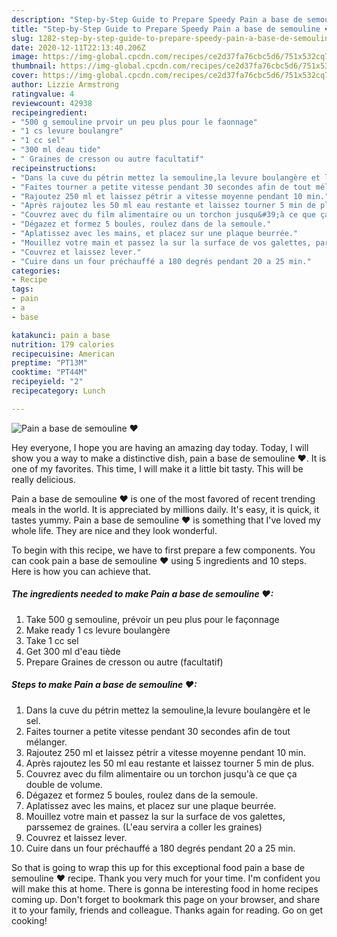 ```yaml
---
description: "Step-by-Step Guide to Prepare Speedy Pain a base de semouline ❤"
title: "Step-by-Step Guide to Prepare Speedy Pain a base de semouline ❤"
slug: 1282-step-by-step-guide-to-prepare-speedy-pain-a-base-de-semouline
date: 2020-12-11T22:13:40.206Z
image: https://img-global.cpcdn.com/recipes/ce2d37fa76cbc5d6/751x532cq70/pain-a-base-de-semouline-❤-photo-principale-de-la-recette.jpg
thumbnail: https://img-global.cpcdn.com/recipes/ce2d37fa76cbc5d6/751x532cq70/pain-a-base-de-semouline-❤-photo-principale-de-la-recette.jpg
cover: https://img-global.cpcdn.com/recipes/ce2d37fa76cbc5d6/751x532cq70/pain-a-base-de-semouline-❤-photo-principale-de-la-recette.jpg
author: Lizzie Armstrong
ratingvalue: 4
reviewcount: 42938
recipeingredient:
- "500 g semouline prvoir un peu plus pour le faonnage"
- "1 cs levure boulangre"
- "1 cc sel"
- "300 ml deau tide"
- " Graines de cresson ou autre facultatif"
recipeinstructions:
- "Dans la cuve du pétrin mettez la semouline,la levure boulangère et le sel."
- "Faites tourner a petite vitesse pendant 30 secondes afin de tout mélanger."
- "Rajoutez 250 ml et laissez pétrir a vitesse moyenne pendant 10 min."
- "Après rajoutez les 50 ml eau restante et laissez tourner 5 min de plus."
- "Couvrez avec du film alimentaire ou un torchon jusqu&#39;à ce que ça double de volume."
- "Dégazez et formez 5 boules, roulez dans de la semoule."
- "Aplatissez avec les mains, et placez sur une plaque beurrée."
- "Mouillez votre main et passez la sur la surface de vos galettes, parssemez de graines. (L&#39;eau servira a coller les graines)"
- "Couvrez et laissez lever."
- "Cuire dans un four préchauffé a 180 degrés pendant 20 a 25 min."
categories:
- Recipe
tags:
- pain
- a
- base

katakunci: pain a base 
nutrition: 179 calories
recipecuisine: American
preptime: "PT13M"
cooktime: "PT44M"
recipeyield: "2"
recipecategory: Lunch

---
```



![Pain a base de semouline ❤](https://img-global.cpcdn.com/recipes/ce2d37fa76cbc5d6/751x532cq70/pain-a-base-de-semouline-❤-photo-principale-de-la-recette.jpg)

Hey everyone, I hope you are having an amazing day today. Today, I will show you a way to make a distinctive dish, pain a base de semouline ❤. It is one of my favorites. This time, I will make it a little bit tasty. This will be really delicious.

Pain a base de semouline ❤ is one of the most favored of recent trending meals in the world. It is appreciated by millions daily. It's easy, it is quick, it tastes yummy. Pain a base de semouline ❤ is something that I've loved my whole life. They are nice and they look wonderful.




To begin with this recipe, we have to first prepare a few components. You can cook pain a base de semouline ❤ using 5 ingredients and 10 steps. Here is how you can achieve that.

<!--inarticleads1-->

##### The ingredients needed to make Pain a base de semouline ❤:

1. Take 500 g semouline, prévoir un peu plus pour le façonnage
1. Make ready 1 cs levure boulangère
1. Take 1 cc sel
1. Get 300 ml d&#39;eau tiède
1. Prepare  Graines de cresson ou autre (facultatif)




<!--inarticleads2-->

##### Steps to make Pain a base de semouline ❤:

1. Dans la cuve du pétrin mettez la semouline,la levure boulangère et le sel.
1. Faites tourner a petite vitesse pendant 30 secondes afin de tout mélanger.
1. Rajoutez 250 ml et laissez pétrir a vitesse moyenne pendant 10 min.
1. Après rajoutez les 50 ml eau restante et laissez tourner 5 min de plus.
1. Couvrez avec du film alimentaire ou un torchon jusqu&#39;à ce que ça double de volume.
1. Dégazez et formez 5 boules, roulez dans de la semoule.
1. Aplatissez avec les mains, et placez sur une plaque beurrée.
1. Mouillez votre main et passez la sur la surface de vos galettes, parssemez de graines. (L&#39;eau servira a coller les graines)
1. Couvrez et laissez lever.
1. Cuire dans un four préchauffé a 180 degrés pendant 20 a 25 min.




So that is going to wrap this up for this exceptional food pain a base de semouline ❤ recipe. Thank you very much for your time. I'm confident you will make this at home. There is gonna be interesting food in home recipes coming up. Don't forget to bookmark this page on your browser, and share it to your family, friends and colleague. Thanks again for reading. Go on get cooking!
